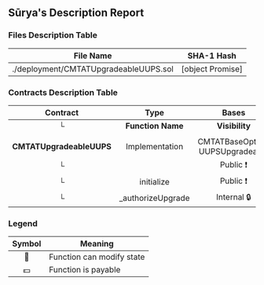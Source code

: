 ## Sūrya's Description Report

### Files Description Table


|  File Name  |  SHA-1 Hash  |
|-------------|--------------|
| ./deployment/CMTATUpgradeableUUPS.sol | [object Promise] |


### Contracts Description Table


|  Contract  |         Type        |       Bases      |                  |                 |
|:----------:|:-------------------:|:----------------:|:----------------:|:---------------:|
|     └      |  **Function Name**  |  **Visibility**  |  **Mutability**  |  **Modifiers**  |
||||||
| **CMTATUpgradeableUUPS** | Implementation | CMTATBaseOption, UUPSUpgradeable |||
| └ | <Constructor> | Public ❗️ | 🛑  | MetaTxModule |
| └ | initialize | Public ❗️ | 🛑  | initializer |
| └ | _authorizeUpgrade | Internal 🔒 | 🛑  | onlyRole |


### Legend

|  Symbol  |  Meaning  |
|:--------:|-----------|
|    🛑    | Function can modify state |
|    💵    | Function is payable |
